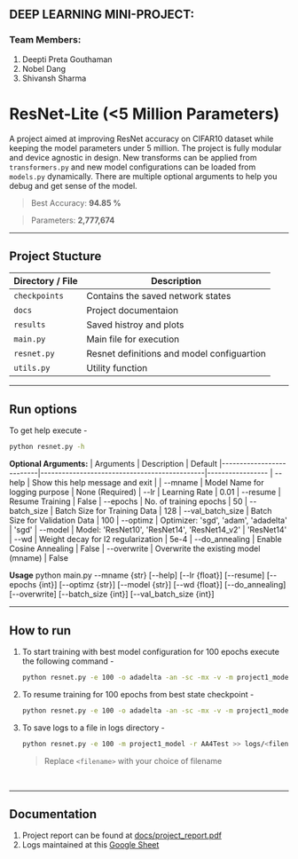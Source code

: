 
## DEEP LEARNING MINI-PROJECT:

### Team Members:
1) Deepti Preta Gouthaman
2) Nobel Dang
3) Shivansh Sharma

# **ResNet-Lite (<5 Million Parameters)**

A project aimed at improving ResNet accuracy on CIFAR10 dataset while keeping the model parameters under 5 million. The project is fully modular and device agnostic in design. New transforms can be applied from `transformers.py` and new model configurations can be loaded from `models.py` dynamically. There are multiple optional arguments to help you debug and get sense of the model.

> Best Accuracy: **94.85 %**

> Parameters: **2,777,674**

---
## **Project Stucture**

|Directory / File     | Description                                 |
|---------------------|---------------------------------------------|
|`checkpoints`        | Contains the saved network states           |
|`docs`               | Project documentaion                        |
|`results`            | Saved histroy and plots                     |
|`main.py`            | Main file for execution                     |
|`resnet.py`          | Resnet definitions and model configuartion  |
|`utils.py`           | Utility function                            |

---
## **Run options**

To get help execute -
```bash
python resnet.py -h
```

**Optional Arguments:**
| Arguments                | Description                                  | Default
|--------------------------|----------------------------------------------|-----------------
| --help                   | Show this help message and exit              |
| --mname                  | Model Name for logging purpose               | None (Required)
| --lr                     | Learning Rate                                | 0.01
| --resume                 | Resume Training                              | False
| --epochs                 | No. of training epochs                       | 50
| --batch_size             | Batch Size for Training Data                 | 128
| --val_batch_size         | Batch Size for Validation Data               | 100
| --optimz                 | Optimizer: 'sgd', 'adam', 'adadelta'         | 'sgd'
| --model                  | Model: 'ResNet10', 'ResNet14', 'ResNet14_v2' | 'ResNet14'
| --wd                     | Weight decay for l2 regularization           | 5e-4
| --do_annealing           | Enable Cosine Annealing                      | False
| --overwrite              | Overwrite the existing model (mname)         | False



**Usage**
python main.py --mname {str} [--help] [--lr {float}] [--resume] [--epochs {int}] [--optimz {str}] [--model {str}] [--wd {float}] [--do_annealing] [--overwrite] [--batch_size {int}] [--val_batch_size {int}]

---
## **How to run**

1. To start training with best model configuration for 100 epochs execute the following command -
    ```bash
    python resnet.py -e 100 -o adadelta -an -sc -mx -v -m project1_model
    ```

2. To resume training  for 100 epochs from best state checkpoint -
    ```bash
    python resnet.py -e 100 -o adadelta -an -sc -mx -v -m project1_model -r AA4Test
    ```
3. To save logs to a file in logs directory -
    ```bash
    python resnet.py -e 100 -m project1_model -r AA4Test >> logs/<filename>.log
    ```
    > Replace `<filename>` with your choice of filename

</br>

---
## **Documentation**

1. Project report can be found at [docs/project_report.pdf](https://github.com/95anantsingh/NYU-ResNet-On-Steroids/tree/main/docs/project_report.pdf)
2. Logs maintained at this [Google Sheet](https://docs.google.com/spreadsheets/d/1nRBr6NUiwAlOIIo7suecOdHwUBimqH-jmur7WVYfs0w/edit?usp=sharing)


